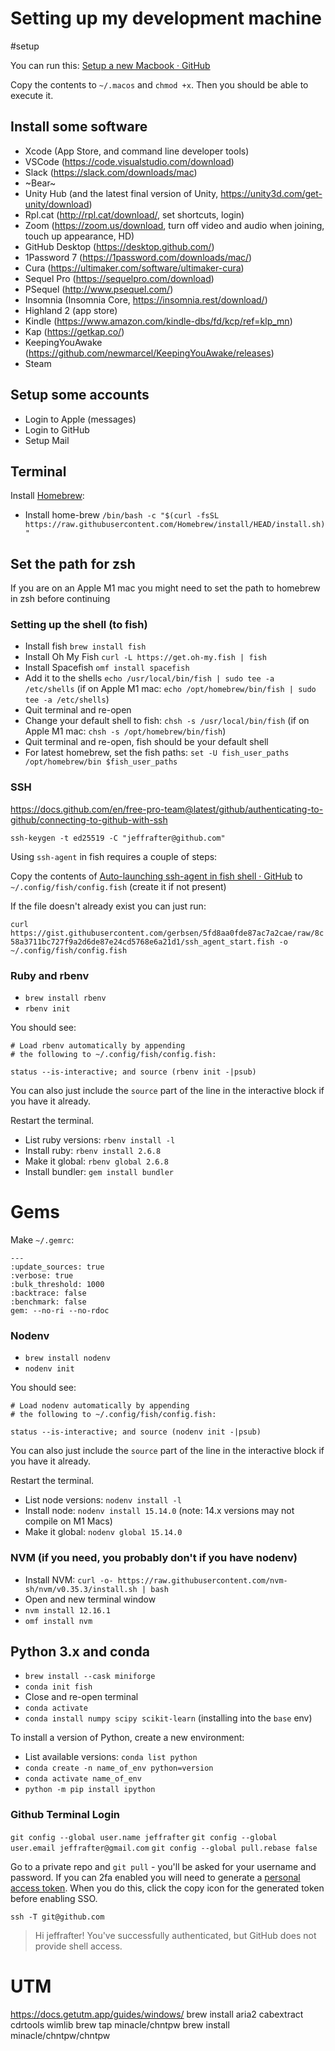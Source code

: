 # Setting up my  development machine
#setup

You can run this: [Setup a new Macbook · GitHub](https://gist.github.com/jeffrafter/71d994acb35529744e62772704e8fa4e)

Copy the contents to `~/.macos` and `chmod +x`. Then you should be able to execute it.

## Install some software 
* Xcode (App Store, and command line developer tools)
* VSCode (https://code.visualstudio.com/download)
* Slack (https://slack.com/downloads/mac)
* ~Bear~
* Unity Hub (and the latest final version of Unity, https://unity3d.com/get-unity/download)
* Rpl.cat (http://rpl.cat/download/, set shortcuts,  login)
* Zoom (https://zoom.us/download, turn off video and audio when joining, touch up appearance, HD)
* GitHub Desktop (https://desktop.github.com/)
* 1Password 7 (https://1password.com/downloads/mac/)
* Cura (https://ultimaker.com/software/ultimaker-cura)
* Sequel Pro (https://sequelpro.com/download)
* PSequel (http://www.psequel.com/)
* Insomnia (Insomnia Core, https://insomnia.rest/download/)
* Highland 2 (app store)
* Kindle (https://www.amazon.com/kindle-dbs/fd/kcp/ref=klp_mn)
* Kap (https://getkap.co/)
* KeepingYouAwake (https://github.com/newmarcel/KeepingYouAwake/releases)
* Steam

## Setup some accounts
* Login to Apple (messages)
* Login to GitHub
* Setup Mail

## Terminal

Install [Homebrew](https://brew.sh):

* Install home-brew `/bin/bash -c "$(curl -fsSL https://raw.githubusercontent.com/Homebrew/install/HEAD/install.sh)"`

## Set the path for zsh

If you are on an Apple M1 mac you might need to set the path to homebrew in zsh before continuing

### Setting up the shell (to fish)

* Install fish `brew install fish`
* Install Oh My Fish `curl -L https://get.oh-my.fish | fish`
* Install Spacefish `omf install spacefish`
* Add it to the shells `echo /usr/local/bin/fish | sudo tee -a /etc/shells` (if on Apple M1 mac: `echo /opt/homebrew/bin/fish | sudo tee -a /etc/shells`)
* Quit terminal and re-open
* Change your default shell to fish: `chsh -s /usr/local/bin/fish` (if on Apple M1 mac: `chsh -s /opt/homebrew/bin/fish`)
* Quit terminal and re-open, fish should be your default shell
* For latest homebrew, set the fish paths: `set -U fish_user_paths /opt/homebrew/bin $fish_user_paths`

### SSH

https://docs.github.com/en/free-pro-team@latest/github/authenticating-to-github/connecting-to-github-with-ssh

`ssh-keygen -t ed25519 -C "jeffrafter@github.com"`

Using `ssh-agent` in fish requires a couple of steps:

Copy the contents of [Auto-launching ssh-agent in fish shell · GitHub](https://gist.github.com/gerbsen/5fd8aa0fde87ac7a2cae) to  `~/.config/fish/config.fish` (create it if not present)

If the file doesn't already exist you can just run:

`curl https://gist.githubusercontent.com/gerbsen/5fd8aa0fde87ac7a2cae/raw/8c58a3711bc727f9a2d6de87e24cd5768e6a21d1/ssh_agent_start.fish -o ~/.config/fish/config.fish`

### Ruby and rbenv

* `brew install rbenv`
* `rbenv init`

You should see:

```
# Load rbenv automatically by appending
# the following to ~/.config/fish/config.fish:

status --is-interactive; and source (rbenv init -|psub)
```

You can also just include the `source` part of the line in the interactive block if you have it already.

Restart the terminal.

* List ruby versions: `rbenv install -l`
* Install ruby: `rbenv install 2.6.8`
* Make it global: `rbenv global 2.6.8`
* Install bundler:  `gem install bundler`

# Gems

Make `~/.gemrc`:

```
--- 
:update_sources: true
:verbose: true
:bulk_threshold: 1000
:backtrace: false
:benchmark: false
gem: --no-ri --no-rdoc
```

### Nodenv 

* `brew install nodenv`
* `nodenv init`

You should see:

```
# Load nodenv automatically by appending
# the following to ~/.config/fish/config.fish:

status --is-interactive; and source (nodenv init -|psub)
```

You can also just include the `source` part of the line in the interactive block if you have it already.

Restart the terminal.

* List node versions: `nodenv install -l`
* Install node: `nodenv install 15.14.0` (note: 14.x versions may not compile on M1 Macs)
* Make it global: `nodenv global 15.14.0`

### NVM (if you need, you probably don't if you have nodenv)

* Install NVM: `curl -o- https://raw.githubusercontent.com/nvm-sh/nvm/v0.35.3/install.sh | bash`
* Open  and new terminal window
* `nvm install 12.16.1`
* `omf install nvm`

## Python 3.x and conda

* `brew install --cask miniforge`
* `conda init fish`
* Close and re-open terminal
* `conda activate`
* `conda install numpy scipy scikit-learn` (installing into the `base` env)

To install a version of Python, create a new environment:

* List available versions: `conda list python`
* `conda create -n name_of_env python=version`
* `conda activate name_of_env`
* `python -m pip install ipython`

### Github Terminal Login

`git config --global user.name jeffrafter`
`git config --global user.email jeffrafter@gmail.com`
`git config --global pull.rebase false`

Go to a private repo and `git pull` - you'll be asked for your username and password. If you can 2fa enabled you will need to generate a [personal access token](https://github.com/settings/tokens). When you do this, click the copy icon for the generated token before enabling SSO.

`ssh -T git@github.com`

> Hi jeffrafter! You've successfully authenticated, but GitHub does not provide shell access.

# UTM
https://docs.getutm.app/guides/windows/
brew install aria2 cabextract cdrtools wimlib
brew tap minacle/chntpw
brew install minacle/chntpw/chntpw
